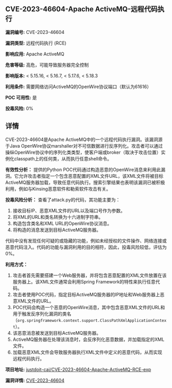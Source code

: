 ## CVE-2023-46604-Apache ActiveMQ-远程代码执行

**漏洞编号:** CVE-2023-46604

**漏洞类型:** 远程代码执行 (RCE)

**影响应用:** Apache ActiveMQ

**危害等级:** 高危，可能导致服务器完全控制

**影响版本:** < 5.15.16, < 5.16.7, < 5.17.6, < 5.18.3

**利用条件:** 需要网络访问ActiveMQ的OpenWire协议端口（默认为61616）

**POC 可用性:** 是

**投毒风险:** 0%

## 详情

CVE-2023-46604是Apache ActiveMQ中的一个远程代码执行漏洞。该漏洞源于Java OpenWire协议marshaller对不可信数据进行反序列化。攻击者可以通过操纵OpenWire协议中的序列化类类型，使客户端或broker（取决于攻击位置）实例化classpath上的任何类，从而执行任意shell命令。

**有效性分析：**
提供的Python POC代码通过构造恶意的OpenWire消息来利用此漏洞。它允许攻击者指定一个包含恶意配置的XML文件URL，该XML文件将被目标ActiveMQ服务器加载，导致任意代码执行。搜索引擎结果也表明该漏洞已被积极利用，例如与Kinsing恶意软件和勒索软件攻击有关。

**投毒风险分析：**
查看了attack.py的代码，其功能主要为：
1.  接收目标IP、恶意XML文件的URL以及端口号作为参数。
2.  将XML的URL和类名转换为十六进制字符串。
3.  构造包含类名和XML URL的OpenWire协议消息。
4.  将构造的消息发送到目标ActiveMQ服务器。

代码中没有发现任何可疑的或隐藏的功能，例如未经授权的文件操作、网络连接或恶意代码注入。代码的功能与漏洞利用的目的相符，因此，投毒风险较低，评估为0%。

**利用方式：**
1.  攻击者首先需要搭建一个Web服务器，并将包含恶意配置的XML文件放置在该服务器上。该XML文件通常会利用Spring Framework的特性来执行任意代码。
2.  攻击者使用POC代码，指定目标ActiveMQ服务器的IP地址和Web服务器上恶意XML文件的URL。
3.  POC代码会构造一个恶意的OpenWire消息，其中包含恶意XML文件的URL和用于触发反序列化漏洞的类名（`org.springframework.context.support.ClassPathXmlApplicationContext`）。
4.  该恶意消息被发送到目标ActiveMQ服务器。
5.  ActiveMQ服务器在处理该消息时，会反序列化恶意数据，并加载指定的XML文件。
6.  加载恶意XML文件会导致服务器执行XML文件中定义的恶意代码，从而实现远程代码执行。

**项目地址:** [justdoit-cai/CVE-2023-46604-Apache-ActiveMQ-RCE-exp](https://github.com/justdoit-cai/CVE-2023-46604-Apache-ActiveMQ-RCE-exp)

**漏洞详情:** [CVE-2023-46604](https://nvd.nist.gov/vuln/detail/CVE-2023-46604)